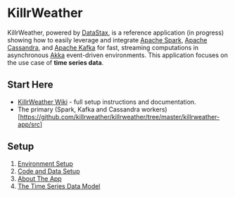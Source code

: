 # KillrWeather

KillrWeather, powered by [DataStax](http://www.datastax.com), is a reference application (in progress) showing how to easily leverage and integrate [Apache Spark](http://spark.apache.org), 
[Apache Cassandra](http://cassandra.apache.org), and [Apache Kafka](http://kafka.apache.org) for fast, streaming computations in asynchronous [Akka](http://akka.io) event-driven environments. This application focuses on the use case of  **time series data**.  
  
## Start Here
* [KillrWeather Wiki](https://github.com/killrweather/killrweather/wiki) - full setup instructions and documentation.
* The primary (Spark, Kafka and Cassandra workers)[https://github.com/killrweather/killrweather/tree/master/killrweather-app/src]

## Setup
1. [Environment Setup](https://github.com/killrweather/killrweather/wiki/1.-Environment-Setup)
2. [Code and Data Setup](https://github.com/killrweather/killrweather/wiki/2.-Code-and-Data-Setup)
3. [About The App](https://github.com/killrweather/killrweather/wiki/3.-About-The-App)
4. [The Time Series Data Model](https://github.com/killrweather/killrweather/wiki/4.-Time-Series-Data-Model)
 

